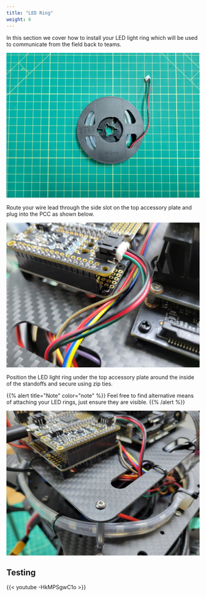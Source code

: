 ```yaml
---
title: "LED Ring"
weight: 6
---
```


In this section we cover how to install your LED light ring which will be used to
communicate from the field back to teams.

![LED ring](led_ring_1.jpg)

Route your wire lead through the side slot on the top accessory plate and plug into the
PCC as shown below.

![LED ring connected to PCC](led_ring_2.jpg)

Position the LED light ring under the top accessory plate around the inside of the
standoffs and secure using zip ties.

{{% alert title="Note" color="note" %}} Feel free to find alternative means of attaching
your LED rings, just ensure they are visible. {{% /alert %}}

![LED ring zip tied around top mid plate](led_ring_3.jpg)

## Testing

{{< youtube -HkMPSgwC1o >}}
